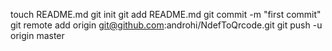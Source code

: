 touch README.md
git init
git add README.md
git commit -m "first commit"
git remote add origin git@github.com:androhi/NdefToQrcode.git
git push -u origin master
